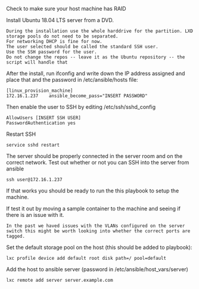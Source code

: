 Check to make sure your host machine has RAID

Install Ubuntu 18.04 LTS server from a DVD.

	During the installation use the whole harddrive for the partition. LXD storage pools do not need to be separated.
	For networking DHCP is fine for now.
	The user selected should be called the standard SSH user.
	Use the SSH password for the user.
	Do not change the repos -- leave it as the Ubuntu repository -- the script will handle that


After the install, run ifconfig and write down the IP address assigned and place that and the password in /etc/ansible/hosts file:

	[linux_provision_machine]
	172.16.1.237    ansible_become_pass="INSERT PASSWORD"

Then enable the user to SSH by editing /etc/ssh/sshd_config

	AllowUsers [INSERT SSH USER]
	PasswordAuthentication yes 

Restart SSH

	service sshd restart


The server should be properly connected in the server room and on the correct network. Test out whether or not you can SSH into the server from ansible

	ssh user@172.16.1.237

If that works you should be ready to run the this playbook to setup the machine.

If test it out by moving a sample container to the machine and seeing if there is an issue with it. 

	In the past we haved issues with the VLANs configured on the server switch this might be worth looking into whether the correct ports are tagged.

Set the default storage pool on the host (this should be added to playbook):

	lxc profile device add default root disk path=/ pool=default

Add the host to ansible server (password in /etc/ansible/host_vars/server)

	lxc remote add server server.example.com

